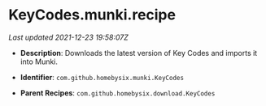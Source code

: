 # KeyCodes.munki.recipe

_Last updated 2021-12-23 19:58:07Z_

- **Description**: Downloads the latest version of Key Codes and imports it into Munki.

- **Identifier**: `com.github.homebysix.munki.KeyCodes`

- **Parent Recipes**: `com.github.homebysix.download.KeyCodes`